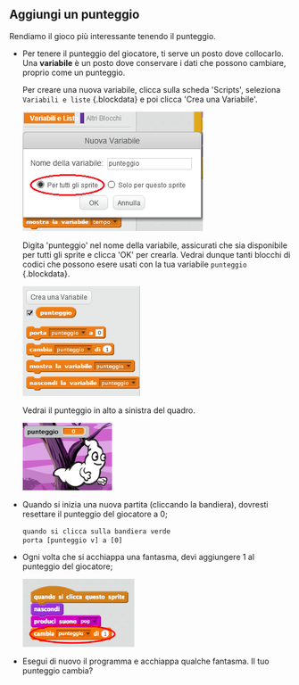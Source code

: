 ## Aggiungi un punteggio

Rendiamo il gioco più interessante tenendo il punteggio.

+ Per tenere il punteggio del giocatore, ti serve un posto dove collocarlo. Una __variabile__ è un posto dove conservare i dati che possono cambiare, proprio come un punteggio.

	Per creare una nuova variabile, clicca sulla scheda 'Scripts', seleziona `Variabili e liste` {.blockdata} e poi clicca 'Crea una Variabile'.

	![screenshot](images/ghost-score.png)

	Digita 'punteggio' nel nome della variabile, assicurati che sia disponibile per tutti gli sprite e clicca 'OK' per crearla. Vedrai dunque tanti blocchi di codici che possono esere usati con la tua variabile `punteggio` {.blockdata}.

	![screenshot](images/ghost-variable.png)

	Vedrai il punteggio in alto a sinistra del quadro.

	![screenshot](images/ghost-stage-score.png)

+ Quando si inizia una nuova partita (cliccando la bandiera), dovresti resettare il punteggio del giocatore a 0;

	```blocks
	quando si clicca sulla bandiera verde
	porta [punteggio v] a [0]
	```

+ Ogni volta che si acchiappa una fantasma, devi aggiungere 1 al punteggio del giocatore;

	![screenshot](images/ghost-change-score.png)

+ Esegui di nuovo il programma e acchiappa qualche fantasma. Il tuo punteggio cambia?
